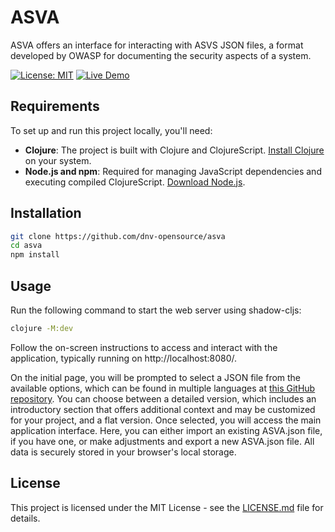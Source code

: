 # ASVA

ASVA offers an interface for interacting with ASVS JSON files, a
format developed by OWASP for documenting the security aspects of a
system.

[![License: MIT](https://img.shields.io/badge/License-MIT-yellow.svg)](https://opensource.org/licenses/MIT)
[![Live Demo](https://img.shields.io/badge/demo-online-green.svg)](https://dnv-opensource.github.io/asva/)

## Requirements

To set up and run this project locally, you'll need:

- **Clojure**: The project is built with Clojure and ClojureScript. [Install Clojure](https://clojure.org/guides/getting_started) on your system.
- **Node.js and npm**: Required for managing JavaScript dependencies and executing compiled ClojureScript. [Download Node.js](https://nodejs.org/).

## Installation

```sh
git clone https://github.com/dnv-opensource/asva
cd asva
npm install
```

## Usage

Run the following command to start the web server using shadow-cljs:

```sh
clojure -M:dev
```

Follow the on-screen instructions to access and interact with the application,
typically running on http://localhost:8080/.

On the initial page, you will be prompted to select a JSON file from
the available options, which can be found in multiple languages at
[this GitHub repository](https://github.com/OWASP/ASVS/tree/v4.0.3/4.0). You can choose between a detailed version,
which includes an introductory section that offers additional context
and may be customized for your project, and a flat version. Once
selected, you will access the main application interface. Here, you
can either import an existing ASVA.json file, if you have one, or make
adjustments and export a new ASVA.json file. All data is securely
stored in your browser's local storage.

## License

This project is licensed under the MIT License - see the [LICENSE.md](./LICENSE.md) file for details.
